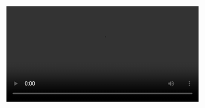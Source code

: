 

<video width="100%" controls controlslist="nodownload nofullscreen noremoteplayback" disablePictureInPicture>
  <source src="https://api.keepwork.com/ts-storage/siteFiles/15246/raw#14-海贼王-礁石.webm" type="video/webm" />
  <source src="https://api.keepwork.com/ts-storage/siteFiles/15245/raw#14-海贼王-礁石.mp4" type="video/mp4" />
   
  你的浏览器不支持播放
</video>
<style>
video::-webkit-media-controls-fullscreen-button { display: none; } 
</style>